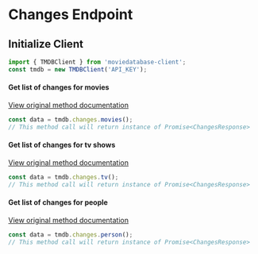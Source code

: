 # Changes Endpoint
## Initialize Client
```ts
import { TMDBClient } from 'moviedatabase-client';
const tmdb = new TMDBClient('API_KEY');
```


#### Get list of changes for movies
[View original method documentation](https://developers.themoviedb.org/3/changes/get-movie-change-list)
```ts
const data = tmdb.changes.movies();
// This method call will return instance of Promise<ChangesResponse>
```
#### Get list of changes for tv shows
[View original method documentation](https://developers.themoviedb.org/3/changes/get-tv-change-list)
```ts
const data = tmdb.changes.tv();
// This method call will return instance of Promise<ChangesResponse>
```
#### Get list of changes for people
[View original method documentation](https://developers.themoviedb.org/3/changes/get-person-change-list)
```ts
const data = tmdb.changes.person();
// This method call will return instance of Promise<ChangesResponse>
```
